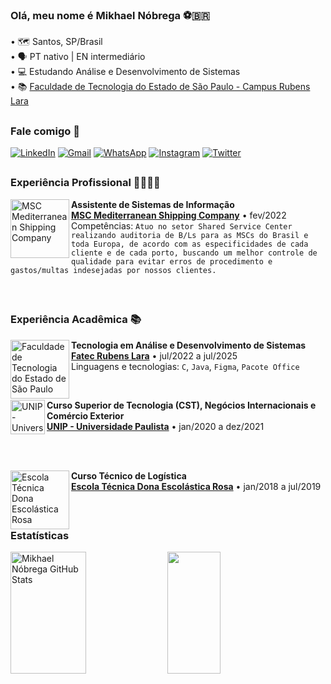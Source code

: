 ### Olá, meu nome é Mikhael Nóbrega ⚽🇧🇷
• 🗺️ Santos, SP/Brasil
<br>
• 🗣️ PT nativo | EN intermediário
<br>
• 💻 Estudando Análise e Desenvolvimento de Sistemas
<br>
• 📚 [Faculdade de Tecnologia do Estado de São Paulo - Campus Rubens Lara](https://fatecrl.edu.br/)
<br>

##

### Fale comigo 📲
<a href = "https://www.linkedin.com/in/mikhael-nobrega/"><img alt="LinkedIn" src="https://img.shields.io/badge/LinkedIn-0077B5?style=for-the-badge&logo=linkedin&logoColor=white"></a>
<a href = "mailto: mikhael.nobrega12@gmail.com"><img alt="Gmail" src="https://img.shields.io/badge/Gmail-D14836?style=for-the-badge&logo=gmail&logoColor=white"></a>
<a href = "https://wa.me/+5513991038324"><img alt="WhatsApp" src="https://img.shields.io/badge/WhatsApp-25D366?style=for-the-badge&logo=whatsapp&logoColor=white"></a>
<a href = "https://www.instagram.com/m.nobrega_/#"><img alt="Instagram" src="https://img.shields.io/badge/Instagram-E4405F?style=for-the-badge&logo=instagram&logoColor=white"></a>
<a href = "https://twitter.com/mikhaelzin12"><img alt="Twitter" src="https://img.shields.io/badge/Twitter-1DA1F2?style=for-the-badge&logo=twitter&logoColor=white"></a>

##

### Experiência Profissional 🧑🏻‍💼💼
[<img align="left" width="94px" alt="MSC Mediterranean Shipping Company" src="https://github.com/MikhaelNbg12/MikhaelNbg12/assets/129698581/c72f56aa-fa75-4781-bf4e-f51a3bb6d464"/>](https://www.msc.com)
**Assistente de Sistemas de Informação** \
[**MSC Mediterranean Shipping Company**](https://www.msc.com) • fev/2022 \
Competências: `Atuo no setor Shared Service Center realizando auditoria de B/Ls para as MSCs do Brasil e toda Europa, de acordo com as especificidades de cada cliente e de cada porto, buscando um melhor controle de qualidade para evitar erros de procedimento e gastos/multas indesejadas por nossos clientes.`

<br>

##

### Experiência Acadêmica 📚

[<img align="left" height="94px" alt="Faculdade de Tecnologia do Estado de São Paulo" src="https://fatecrl.edu.br/static/img/logo-fatec.png"/>](https://fatecrl.edu.br/)
**Tecnologia em Análise e Desenvolvimento de Sistemas** \
[**Fatec Rubens Lara**](https://fatecrl.edu.br/) • jul/2022 a jul/2025 \
Linguagens e tecnologias: `C`, `Java`, `Figma`, `Pacote Office`

<br>

[<img align="left" height="55px" alt="UNIP - Universidade Paulista" src="https://www.unip.br/assets/img/logo/logo-unip.svg"/>](https://www.unip.br)
**Curso Superior de Tecnologia (CST), Negócios Internacionais e Comércio Exterior** \
[**UNIP - Universidade Paulista**](https://www.unip.br) • jan/2020 a dez/2021 

<br>
<br>

[<img align="left" height="94px" alt="Escola Técnica Dona Escolástica Rosa" src="https://github.com/MikhaelNbg12/MikhaelNbg12/assets/129698581/3f32ea23-c1b8-4266-8a0b-26f638ae06c5"/>](https://www.cps.sp.gov.br/etecs/etec-dona-escolastica-rosa/)
**Curso Técnico de Logística** \
[**Escola Técnica Dona Escolástica Rosa**](https://www.cps.sp.gov.br/etecs/etec-dona-escolastica-rosa/) • jan/2018 a jul/2019 

<br>

##

### Estatísticas
<div align-items="center">
<img width="49%" height="195px" src="https://github-readme-stats.vercel.app/api?username=MikhaelNbg12&show_icons=true&locale=en&count_private=true&hide_border=true&title_color=25f776&icon_color=25b1f7&text_color=c9d1d9&bg_color=0d1117&hide_title=true" alt="Mikhael Nóbrega GitHub Stats"/>
<img width="41%" height="195px" src="https://github-readme-stats-sigma-five.vercel.app/api/top-langs/?username=MikhaelNbg12&layout=compact&hide_border=true&title_color=25f776&text_color=c9d1d9&bg_color=0d1117"/>
</div>
